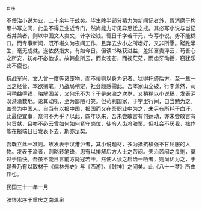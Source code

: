     自序 

   不佞治小说为业，二十余年于兹矣。毕生除半部分精力为新闻记者外，胥消磨于构思书写之间，此虽不得云业近专门，然尚能力守见异思迁之戒。其必写小说与当记者并兼者，则以中国文人卖文，计字论钱。辄日千字若干元，专写小说，势不能糊口。而专事新闻，既不堪久为夜间工作，且弃去少小之所嗜好，又非所愿。蹉跎半生，毫无成就。遂依然措大，有如今日。但读书略获进益，差知富贵浮云，苟吾心之所安，初亦不必他求。故韩愈所云，而发苍苍，而视茫茫，而齿牙动摇，窃犹乐此不疲也。

   抗战军兴，文人曾一度等诸废物，而不佞则以身为记者，犹得托迹后方。至一章一回之经营，本欲搁笔，乃战局稍定，社会颇感需此。吾本家山全破，行李萧然，苟可稍益得钱，略解困苦，又何乐不为？于是来渝之次岁，又稍稍以小说稿，发表沪汉港渝数地。论其动机，至为鄙陋可笑。但苟利国家，于字里行间，自当勉为之。盖吾为中国人，自当有以报中国，报国而又在吾职业中为之，未另有所耗于血汗，此最便宜事，奈何不为乎？以此，四年以来，吾未尝敢言有何运动，亦未尝敢言有何贡献，且亦不必云曾如何如何紧守岗位，徒令人齿冷肤栗。但社会不厌我，拙作能在报端日日发表下去，斯亦足矣。

   吾既立此一准则。故发表于汉港沪者，其小说题材，多为抵抗横强不甘屈服的人物。发表于渝者，则略转笔锋，思有以排解后方人士之苦闷。夫治苦闷之良剂，莫过于愉快。吾虽不能日言前方毙寇若干，然使人读之启齿一哂者，则尚优为之，于是吾乃有以取材于《儒林外史》与《西游》、《封神》之间矣。此《八十一梦》所由作也。

   民国三十一年一月

   张恨水序于重庆之南温泉

